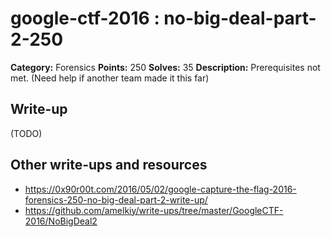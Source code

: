 # google-ctf-2016 : no-big-deal-part-2-250

**Category:** Forensics
**Points:** 250
**Solves:** 35
**Description:**
Prerequisites not met.  (Need help if another team made it this far)

## Write-up

(TODO)

## Other write-ups and resources

* https://0x90r00t.com/2016/05/02/google-capture-the-flag-2016-forensics-250-no-big-deal-part-2-write-up/
* https://github.com/amelkiy/write-ups/tree/master/GoogleCTF-2016/NoBigDeal2
